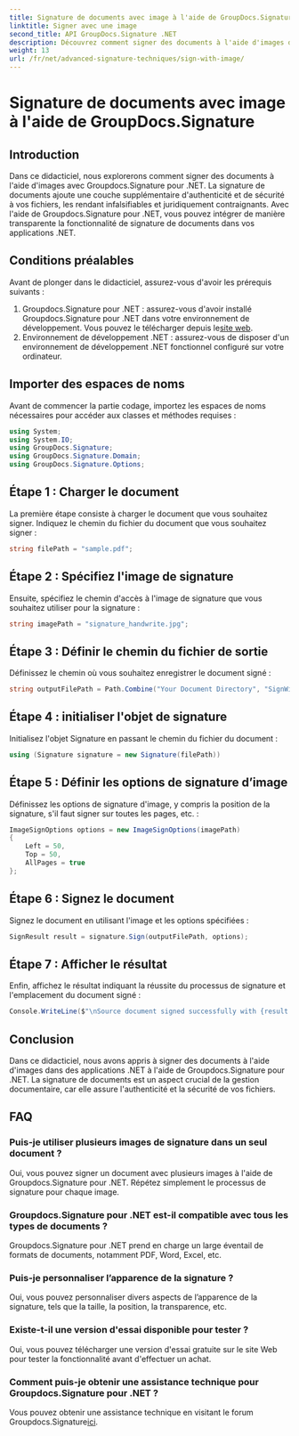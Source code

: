 ```yaml
---
title: Signature de documents avec image à l'aide de GroupDocs.Signature
linktitle: Signer avec une image
second_title: API GroupDocs.Signature .NET
description: Découvrez comment signer des documents à l'aide d'images dans des applications .NET avec Groupdocs.Signature pour .NET. Améliorez la sécurité et l’authenticité des documents sans effort.
weight: 13
url: /fr/net/advanced-signature-techniques/sign-with-image/
---
```


# Signature de documents avec image à l'aide de GroupDocs.Signature

## Introduction
Dans ce didacticiel, nous explorerons comment signer des documents à l'aide d'images avec Groupdocs.Signature pour .NET. La signature de documents ajoute une couche supplémentaire d'authenticité et de sécurité à vos fichiers, les rendant infalsifiables et juridiquement contraignants. Avec l'aide de Groupdocs.Signature pour .NET, vous pouvez intégrer de manière transparente la fonctionnalité de signature de documents dans vos applications .NET.
## Conditions préalables
Avant de plonger dans le didacticiel, assurez-vous d'avoir les prérequis suivants :
1.  Groupdocs.Signature pour .NET : assurez-vous d'avoir installé Groupdocs.Signature pour .NET dans votre environnement de développement. Vous pouvez le télécharger depuis le[site web](https://releases.groupdocs.com/signature/net/).
2. Environnement de développement .NET : assurez-vous de disposer d'un environnement de développement .NET fonctionnel configuré sur votre ordinateur.

## Importer des espaces de noms
Avant de commencer la partie codage, importez les espaces de noms nécessaires pour accéder aux classes et méthodes requises :
```csharp
using System;
using System.IO;
using GroupDocs.Signature;
using GroupDocs.Signature.Domain;
using GroupDocs.Signature.Options;
```
## Étape 1 : Charger le document
La première étape consiste à charger le document que vous souhaitez signer. Indiquez le chemin du fichier du document que vous souhaitez signer :
```csharp
string filePath = "sample.pdf";
```
## Étape 2 : Spécifiez l'image de signature
Ensuite, spécifiez le chemin d'accès à l'image de signature que vous souhaitez utiliser pour la signature :
```csharp
string imagePath = "signature_handwrite.jpg";
```
## Étape 3 : Définir le chemin du fichier de sortie
Définissez le chemin où vous souhaitez enregistrer le document signé :
```csharp
string outputFilePath = Path.Combine("Your Document Directory", "SignWithImage", fileName);
```
## Étape 4 : initialiser l'objet de signature
Initialisez l'objet Signature en passant le chemin du fichier du document :
```csharp
using (Signature signature = new Signature(filePath))
```
## Étape 5 : Définir les options de signature d’image
Définissez les options de signature d'image, y compris la position de la signature, s'il faut signer sur toutes les pages, etc. :
```csharp
ImageSignOptions options = new ImageSignOptions(imagePath)
{
    Left = 50,
    Top = 50,
    AllPages = true
};
```
## Étape 6 : Signez le document
Signez le document en utilisant l'image et les options spécifiées :
```csharp
SignResult result = signature.Sign(outputFilePath, options);
```
## Étape 7 : Afficher le résultat
Enfin, affichez le résultat indiquant la réussite du processus de signature et l'emplacement du document signé :
```csharp
Console.WriteLine($"\nSource document signed successfully with {result.Succeeded.Count} signature(s).\nFile saved at {outputFilePath}.");
```

## Conclusion
Dans ce didacticiel, nous avons appris à signer des documents à l'aide d'images dans des applications .NET à l'aide de Groupdocs.Signature pour .NET. La signature de documents est un aspect crucial de la gestion documentaire, car elle assure l'authenticité et la sécurité de vos fichiers.
## FAQ
### Puis-je utiliser plusieurs images de signature dans un seul document ?
Oui, vous pouvez signer un document avec plusieurs images à l'aide de Groupdocs.Signature pour .NET. Répétez simplement le processus de signature pour chaque image.
### Groupdocs.Signature pour .NET est-il compatible avec tous les types de documents ?
Groupdocs.Signature pour .NET prend en charge un large éventail de formats de documents, notamment PDF, Word, Excel, etc.
### Puis-je personnaliser l’apparence de la signature ?
Oui, vous pouvez personnaliser divers aspects de l’apparence de la signature, tels que la taille, la position, la transparence, etc.
### Existe-t-il une version d'essai disponible pour tester ?
Oui, vous pouvez télécharger une version d'essai gratuite sur le site Web pour tester la fonctionnalité avant d'effectuer un achat.
### Comment puis-je obtenir une assistance technique pour Groupdocs.Signature pour .NET ?
 Vous pouvez obtenir une assistance technique en visitant le forum Groupdocs.Signature[ici](https://forum.groupdocs.com/c/signature/13).